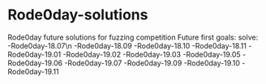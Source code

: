 # Rode0day-solutions
Rode0day future solutions for fuzzing competition
Future first goals:
  solve:
    -Rode0day-18.07\n
    -Rode0day-18.09
    -Rode0day-18.10
    -Rode0day-18.11
    -Rode0day-19.01
    -Rode0day-19.02
    -Rode0day-19.03
    -Rode0day-19.05
    -Rode0day-19.06
    -Rode0day-19.07
    -Rode0day-19.09
    -Rode0day-19.10
    -Rode0day-19.11
